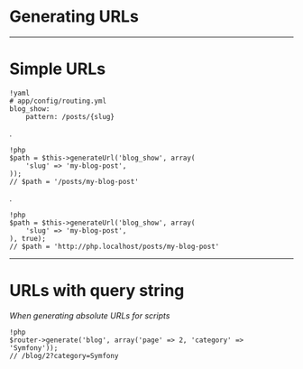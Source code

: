 # Generating URLs

---

# Simple URLs

    !yaml
    # app/config/routing.yml
    blog_show:
        pattern: /posts/{slug}

.

    !php
    $path = $this->generateUrl('blog_show', array(
        'slug' => 'my-blog-post',
    ));
    // $path = '/posts/my-blog-post'

.

    !php
    $path = $this->generateUrl('blog_show', array(
        'slug' => 'my-blog-post',
    ), true);
    // $path = 'http://php.localhost/posts/my-blog-post'

---

# URLs with query string

*When generating absolute URLs for scripts*

    !php
    $router->generate('blog', array('page' => 2, 'category' => 'Symfony'));
    // /blog/2?category=Symfony
